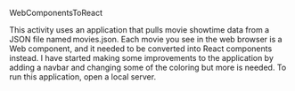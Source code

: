 WebComponentsToReact

This activity uses an application that pulls movie showtime data from a JSON file named movies.json.  Each movie you see in the web browser is a Web component, and it needed to be converted into React components instead.  I have started making some improvements to the application by adding a navbar and changing some of the coloring but more is needed.  To run this application, open a local server.
